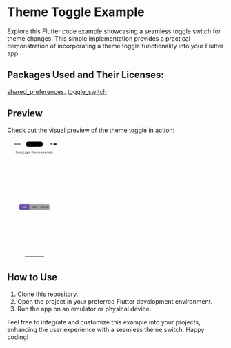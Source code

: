 # Theme Toggle Example

Explore this Flutter code example showcasing a seamless toggle switch for theme changes. This simple implementation provides a practical demonstration of incorporating a theme toggle functionality into your Flutter app.

## Packages Used and Their Licenses:

[shared_preferences](https://pub.dev/packages/shared_preferences/license),
[toggle_switch](https://pub.dev/packages/toggle_switch/license)

## Preview
Check out the visual preview of the theme toggle in action:

<img src="https://raw.githubusercontent.com/fildogan/dark_light_toggle_theme_example/master/gif/preview.gif"  width=25% height=50%>

## How to Use

1. Clone this repository.
2. Open the project in your preferred Flutter development environment.
3. Run the app on an emulator or physical device.

Feel free to integrate and customize this example into your projects, enhancing the user experience with a seamless theme switch. Happy coding!